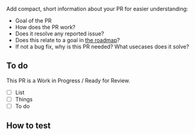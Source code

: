 Add compact, short information about your PR for easier understanding:

- Goal of the PR
- How does the PR work?
- Does it resolve any reported issue?
- Does this relate to a goal in [the roadmap](https://github.com/district53/minetest/blob/master/doc/direction.md)?
- If not a bug fix, why is this PR needed? What usecases does it solve?

## To do

This PR is a Work in Progress / Ready for Review.
<!-- ^ delete one -->

- [ ] List
- [ ] Things
- [ ] To do

## How to test

<!-- Example code or instructions -->
